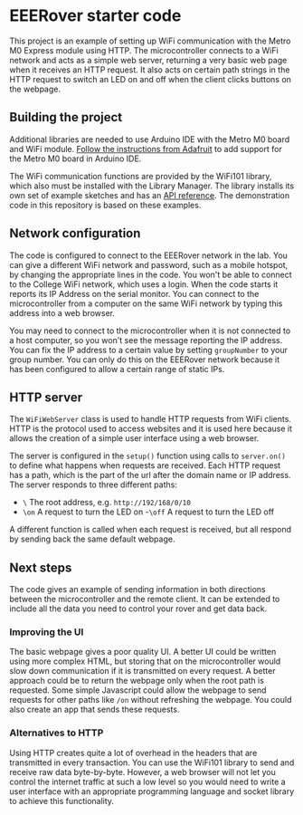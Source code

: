 # EEERover starter code

This project is an example of setting up WiFi communication with the Metro M0 Express module using HTTP.
The microcontroller connects to a WiFi network and acts as a simple web server, returning a very basic web page when it receives an HTTP request.
It also acts on certain path strings in the HTTP request to switch an LED on and off when the client clicks buttons on the webpage.

## Building the project

Additional libraries are needed to use Arduino IDE with the Metro M0 board and WiFi module. [Follow the instructions from Adafruit](https://learn.adafruit.com/adafruit-metro-m0-express/arduino-ide-setup) to add support for the Metro M0 board in Arduino IDE.
			
The WiFi communication functions are provided by the WiFi101 library, which also must be installed with the Library Manager. The library installs its own set of example sketches and has an [API reference](https://www.arduino.cc/en/Reference/WiFi101). The demonstration code in this repository is based on these examples.

## Network configuration

The code is configured to connect to the EEERover network in the lab. You can give a different WiFi network and password, such as a mobile hotspot, by changing the appropriate lines in the code. You won't be able to connect to the College WiFi network, which uses a login. When the code starts it reports its IP Address on the serial monitor. You can connect to the microcontroller from a computer on the same WiFi network by typing this address into a web browser.

You may need to connect to the microcontroller when it is not connected to a host computer, so you won't see the message reporting the IP address. You can fix the IP address to a certain value by setting `groupNumber` to your group number. You can only do this on the EEERover network because it has been configured to allow a certain range of static IPs.

## HTTP server

The `WiFiWebServer` class is used to handle HTTP requests from WiFi clients.
HTTP is the protocol used to access websites and it is used here because it allows the creation of a simple user interface using a web browser.

The server is configured in the `setup()` function using calls to `server.on()` to define what happens when requests are received.
Each HTTP request has a path, which is the part of the url after the domain name or IP address. The server responds to three different paths:
 - `\` The root address, e.g. `http://192/168/0/10`
 - `\on` A request to turn the LED on
 -`\off` A request to turn the LED off

A different function is called when each request is received, but all respond by sending back the same default webpage.

## Next steps

The code gives an example of sending information in both directions between the microcontroller and the remote client.
It can be extended to include all the data you need to control your rover and get data back.

### Improving the UI

The basic webpage gives a poor quality UI. A better UI could be written using more complex HTML, but storing that on the microcontroller would slow down communication if it is transmitted on every request.
A better approach could be to return the webpage only when the root path is requested. Some simple Javascript could allow the webpage to send requests for other paths like `/on` without refreshing the webpage.
You could also create an app that sends these requests.

### Alternatives to HTTP

Using HTTP creates quite a lot of overhead in the headers that are transmitted in every transaction.
You can use the WiFi101 library to send and receive raw data byte-by-byte.
However, a web browser will not let you control the internet traffic at such a low level so you would need to write a user interface with an appropriate programming language and socket library to achieve this functionality.
